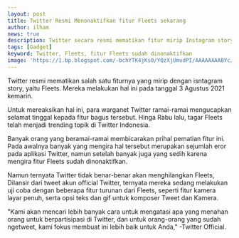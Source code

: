 ```yaml
---
layout: post
title: Twitter Resmi Menonaktifkan fitur Fleets sekarang
author: ilham
news: true
description: Twitter secara resmi mematikan fitur mirip Instagram story milik mereka, yaitu Fleets. Cari tau selengkapnya.
tags: [Gadget]
keyword: Twitter, Fleets, fitur Fleets sudah dinonaktifkan
image: 'https://1.bp.blogspot.com/-bchYTK4jKs0/YQzXjUmvdPI/AAAAAAAABYc/OSTzLBSjF3UNKE-iS-2EjcJpqPihewtmgCLcBGAsYHQ/s0/20210806_133154_0000.jpg'
---
```

Twitter resmi mematikan salah satu fiturnya yang mirip dengan isntagram story, yaitu Fleets. Mereka melakukan hal ini pada tanggal 3 Agustus 2021 kemarin.

Untuk mereaksikan hal ini, para warganet Twitter ramai-ramai mengucapkan selamat tinggal kepada fitur bagus tersebut. Hinga Rabu lalu, tagar Fleets telah menjadi trending topik di Twitter Indonesia.

Banyak orang yang beramai-ramai membicarakan prihal pematian fitur ini. Pada awalnya banyak yang mengira hal tersebut merupakan sejumlah eror pada aplikasi Twitter, namun setelah banyak juga yang sedih karena mengira fitur Fleets sudah dinonaktifkan.

Namun ternyata Twitter tidak benar-benar akan menghilangkan Fleets, Dilansir dari tweet akun official Twitter, ternyata mereka sedang melakukan uji coba dengan beberapa fitur turunan dari Fleets, seperti fitur kamera layar penuh, serta opsi teks dan gif untuk komposer Tweet dan Kamera.


"Kami akan mencari lebih banyak cara untuk mengatasi apa yang menahan orang untuk berpartisipasi di Twitter, dan untuk orang-orang yang sudah ngetweet, kami fokus membuat ini lebih baik untuk Anda," -Twitter Official.
